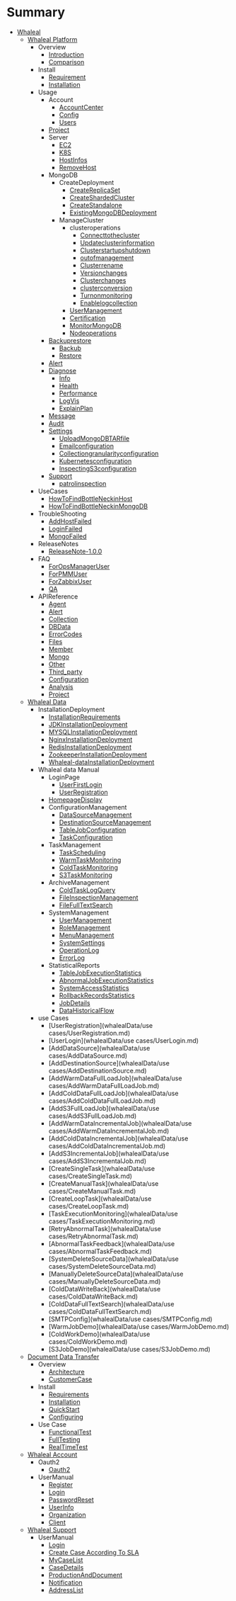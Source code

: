 # Summary
* [Whaleal](README.md)
  * [Whaleal Platform](whalelaPlatform/README.md)
      * Overview
          * [Introduction](whalelaPlatform/00-Overview/01-Introduction.md)
          * [Comparison](whalelaPlatform/00-Overview/02-Comparison.md)
      * Install
          * [Requirement](whalelaPlatform/01-Intstall/00-requirement.md)
          * [Installation](whalelaPlatform/01-Intstall/01-Installation.md)
      * Usage
          * Account
              * [AccountCenter](whalelaPlatform/02-Usage/Account/AccountCenter.md)
              * [Config](whalelaPlatform/02-Usage/Account/Config.md)
              * [Users](whalelaPlatform/02-Usage/Account/Users.md)
          * [Project](whalelaPlatform/02-Usage/Project.md)
          * Server
              * [EC2](whalelaPlatform/02-Usage/Server/EC2.md)
              * [K8S](whalelaPlatform/02-Usage/Server/K8S.md)
              * [HostInfos](whalelaPlatform/02-Usage/Server/HostInfos.md)
              * [RemoveHost](whalelaPlatform/02-Usage/Server/RemoveHost.md)
          * MongoDB
              * CreateDeployment
                  * [CreateReplicaSet](whalelaPlatform/02-Usage/MongoDB/CreateDeployment/CreateReplicaSet.md)
                  * [CreateShardedCluster](whalelaPlatform/02-Usage/MongoDB/CreateDeployment/CreateShardedCluster.md)
                  * [CreateStandalone](whalelaPlatform/02-Usage/MongoDB/CreateDeployment/CreateStandalone.md)
                  * [ExistingMongoDBDeployment](whalelaPlatform/02-Usage/MongoDB/CreateDeployment/ExistingMongoDBDeployment.md)
              * ManageCluster
                  * clusteroperations
                    * [Connecttothecluster](whalelaPlatform/02-Usage/MongoDB/ManageCluster/clusteroperations/Connecttothecluster.md)
                    * [Updateclusterinformation](whalelaPlatform/02-Usage/MongoDB/ManageCluster/clusteroperations/Updateclusterinformation.md)
                    * [Clusterstartupshutdown](whalelaPlatform/02-Usage/MongoDB/ManageCluster/clusteroperations/Clusterstartupshutdown.md)
                    * [outofmanagement](whalelaPlatform/02-Usage/MongoDB/ManageCluster/clusteroperations/outofmanagement.md)
                    * [Clusterrename](whalelaPlatform/02-Usage/MongoDB/ManageCluster/clusteroperations/Clusterrename.md)
                    * [Versionchanges](whalelaPlatform/02-Usage/MongoDB/ManageCluster/clusteroperations/Versionchanges.md)
                    * [Clusterchanges](whalelaPlatform/02-Usage/MongoDB/ManageCluster/clusteroperations/Clusterchanges.md)
                    * [clusterconversion](whalelaPlatform/02-Usage/MongoDB/ManageCluster/clusteroperations/clusterconversion.md)
                    * [Turnonmonitoring](whalelaPlatform/02-Usage/MongoDB/ManageCluster/clusteroperations/Turnonmonitoring.md)
                    * [Enablelogcollection](whalelaPlatform/02-Usage/MongoDB/ManageCluster/clusteroperations/Enablelogcollection.md)
                  * [UserManagement](whalelaPlatform/02-Usage/MongoDB/ManageCluster/UserManagement.md)
                  * [Certification](whalelaPlatform/02-Usage/MongoDB/ManageCluster/Certification.md)
                  * [MonitorMongoDB](whalelaPlatform/02-Usage/MongoDB/ManageCluster/MonitorMongoDB.md)
                  * [Nodeoperations](whalelaPlatform/02-Usage/MongoDB/ManageCluster/Nodeoperations.md)
          * [Backuprestore]()
              * [Backub](whalelaPlatform/02-Usage/Backuprestore/Backub.md)
              * [Restore](whalelaPlatform/02-Usage/Backuprestore/Restore.md)
          * [Alert](whalelaPlatform/02-Usage/Alert.md)
          * [Diagnose]()
              * [Info](whalelaPlatform/02-Usage/Diagnose/Info.md)
              * [Health](whalelaPlatform/02-Usage/Diagnose/Health.md)
              * [Performance](whalelaPlatform/02-Usage/Diagnose/Performance.md)
              * [LogVis](whalelaPlatform/02-Usage/Diagnose/LogVis.md)
              * [ExplainPlan](whalelaPlatform/02-Usage/Diagnose/ExplainPlan.md)
          * [Message](whalelaPlatform/02-Usage/Message.md)
          * [Audit](whalelaPlatform/02-Usage/Audit.md)
          * [Settings]()
              * [UploadMongoDBTARfile](whalelaPlatform/02-Usage/Settings/UploadMongoDBTARfile.md)
              * [Emailconfiguration](whalelaPlatform/02-Usage/Settings/Emailconfiguration.md)
              * [Collectiongranularityconfiguration](whalelaPlatform/02-Usage/Settings/Collectiongranularityconfiguration.md)
              * [Kubernetesconfiguration](whalelaPlatform/02-Usage/Settings/Kubernetesconfiguration.md)
              * [InspectingS3configuration](whalelaPlatform/02-Usage/Settings/InspectingS3configuration.md)
          * [Support]()
              * [patrolinspection](whalelaPlatform/02-Usage/Support/patrolinspection.md)
      * UseCases
          * [HowToFindBottleNeckinHost](whalelaPlatform/03-UseCases/HowToFindBottleNeckinHost.md)
          * [HowToFindBottleNeckinMongoDB](whalelaPlatform/03-UseCases/HowToFindBottleNeckinMongoDB.md)
      * TroubleShooting
          * [AddHostFailed](whalelaPlatform/04-Troubleshooting/AddHostFaild.md)
          * [LoginFailed](whalelaPlatform/04-Troubleshooting/LoginFaild.md)
          * [MongoFailed](whalelaPlatform/04-Troubleshooting/MongoFaild.md)
      * ReleaseNotes
          * [ReleaseNote-1.0.0](whalelaPlatform/05-ReleaseNotes/releaseNote-1.0.0.md)
      * FAQ
          * [ForOpsManagerUser](whalelaPlatform/06-FAQ/ForOpsManagerUser.md)
          * [ForPMMUser](whalelaPlatform/06-FAQ/ForPMMUser.md)
          * [ForZabbixUser](whalelaPlatform/06-FAQ/ForZabbixUser.md)
          * [QA](whalelaPlatform/06-FAQ/QA.md)
      * APIReference
          * [Agent](whalelaPlatform/07-APIReference/Agent.md)
          * [Alert](whalelaPlatform/07-APIReference/Alert.md)
          * [Collection](whalelaPlatform/07-APIReference/Collection.md)
          * [DBData](whalelaPlatform/07-APIReference/MongoDbData.md)
          * [ErrorCodes](whalelaPlatform/07-APIReference/ErrorCodes.md)
          * [Files](whalelaPlatform/07-APIReference/Files.md)
          * [Member](whalelaPlatform/07-APIReference/Member.md)
          * [Mongo](whalelaPlatform/07-APIReference/MongoOperate.md)
          * [Other](whalelaPlatform/07-APIReference/Other.md)
          * [Third_party](whalelaPlatform/07-APIReference/Third_party.md)
          * [Configuration](whalelaPlatform/07-APIReference/Configuration.md)
          * [Analysis](whalelaPlatform/07-APIReference/Analysis.md)
          * [Project](whalelaPlatform/07-APIReference/Project.md)
  * [Whaleal Data](whalealData/README.md)
      * InstallationDeployment
          * [InstallationRequirements](whalealData/InstallationDeployment/InstallationRequirements.md)
          * [JDKInstallationDeployment](whalealData/InstallationDeployment/JDKInstallationDeployment.md)
          * [MYSQLInstallationDeployment](whalealData/InstallationDeployment/MYSQLInstallationDeployment.md)
          * [NginxInstallationDeployment](whalealData/InstallationDeployment/NginxInstallationDeployment.md)
          * [RedisInstallationDeployment](whalealData/InstallationDeployment/RedisInstallationDeployment.md)
          * [ZookeeperInstallationDeployment](whalealData/InstallationDeployment/ZookeeperInstallationDeployment.md)
          * [Whaleal-dataInstallationDeployment](whalealData/InstallationDeployment/Whaleal-dataInstallationDeployment.md)
      * Whaleal data Manual
          * LoginPage
              * [UserFirstLogin](whalealData/UserManual/LoginPage/UserFirstLogin.md)
              * [UserRegistration](whalealData/UserManual/LoginPage/UserRegistration.md)
          * [HomepageDisplay](whalealData/UserManual/HomepageDisplay/HomepageDisplay.md)
          * ConfigurationManagement
              * [DataSourceManagement](whalealData/UserManual/ConfigurationManagement/DataSourceManagement.md)
              * [DestinationSourceManagement](whalealData/UserManual/ConfigurationManagement/DestinationSourceManagement.md)
              * [TableJobConfiguration](whalealData/UserManual/ConfigurationManagement/TableJobConfiguration.md)
              * [TaskConfiguration](whalealData/UserManual/ConfigurationManagement/TaskConfiguration.md)
          * TaskManagement
              * [TaskScheduling](whalealData/UserManual/TaskManagement/TaskScheduling.md)
              * [WarmTaskMonitoring](whalealData/UserManual/TaskManagement/WarmTaskMonitoring.md)
              * [ColdTaskMonitoring](whalealData/UserManual/TaskManagement/ColdTaskMonitoring.md)
              * [S3TaskMonitoring](whalealData/UserManual/TaskManagement/S3TaskMonitoring.md)
          * ArchiveManagement
              * [ColdTaskLogQuery](whalealData/UserManual/ArchiveManagement/ColdTaskLogQuery.md)
              * [FileInspectionManagement](whalealData/UserManual/ArchiveManagement/FileInspectionManagement.md)
              * [FileFullTextSearch](whalealData/UserManual/ArchiveManagement/FileFullTextSearch.md)
          * SystemManagement
              * [UserManagement](whalealData/UserManual/SystemManagement/UserManagement.md)
              * [RoleManagement](whalealData/UserManual/SystemManagement/RoleManagement.md)
              * [MenuManagement](whalealData/UserManual/SystemManagement/MenuManagement.md)
              * [SystemSettings](whalealData/UserManual/SystemManagement/SystemSettings.md)
              * [OperationLog](whalealData/UserManual/SystemManagement/OperationLog.md)
              * [ErrorLog](whalealData/UserManual/SystemManagement/ErrorLog.md)
          * StatisticalReports
              * [TableJobExecutionStatistics](whalealData/UserManual/StatisticalReports/TableJobExecutionStatistics.md)
              * [AbnormalJobExecutionStatistics](whalealData/UserManual/StatisticalReports/AbnormalJobExecutionStatistics.md)
              * [SystemAccessStatistics](whalealData/UserManual/StatisticalReports/SystemAccessStatistics.md)
              * [RollbackRecordsStatistics](whalealData/UserManual/StatisticalReports/RollbackRecordsStatistics.md)
              * [JobDetails](whalealData/UserManual/StatisticalReports/JobDetails.md)
              * [DataHistoricalFlow](whalealData/UserManual/StatisticalReports/DataHistoricalFlow.md)
      * use Cases
          * [UserRegistration](whalealData/use cases/UserRegistration.md)
          * [UserLogin](whalealData/use cases/UserLogin.md)
          * [AddDataSource](whalealData/use cases/AddDataSource.md)
          * [AddDestinationSource](whalealData/use cases/AddDestinationSource.md)
          * [AddWarmDataFullLoadJob](whalealData/use cases/AddWarmDataFullLoadJob.md)
          * [AddColdDataFullLoadJob](whalealData/use cases/AddColdDataFullLoadJob.md)
          * [AddS3FullLoadJob](whalealData/use cases/AddS3FullLoadJob.md)
          * [AddWarmDataIncrementalJob](whalealData/use cases/AddWarmDataIncrementalJob.md)
          * [AddColdDataIncrementalJob](whalealData/use cases/AddColdDataIncrementalJob.md)
          * [AddS3IncrementalJob](whalealData/use cases/AddS3IncrementalJob.md)
          * [CreateSingleTask](whalealData/use cases/CreateSingleTask.md)
          * [CreateManualTask](whalealData/use cases/CreateManualTask.md)
          * [CreateLoopTask](whalealData/use cases/CreateLoopTask.md)
          * [TaskExecutionMonitoring](whalealData/use cases/TaskExecutionMonitoring.md)
          * [RetryAbnormalTask](whalealData/use cases/RetryAbnormalTask.md)
          * [AbnormalTaskFeedback](whalealData/use cases/AbnormalTaskFeedback.md)
          * [SystemDeleteSourceData](whalealData/use cases/SystemDeleteSourceData.md)
          * [ManuallyDeleteSourceData](whalealData/use cases/ManuallyDeleteSourceData.md)
          * [ColdDataWriteBack](whalealData/use cases/ColdDataWriteBack.md)
          * [ColdDataFullTextSearch](whalealData/use cases/ColdDataFullTextSearch.md)
          * [SMTPConfig](whalealData/use cases/SMTPConfig.md)
          * [WarmJobDemo](whalealData/use cases/WarmJobDemo.md)
          * [ColdWorkDemo](whalealData/use cases/ColdWorkDemo.md)
          * [S3JobDemo](whalealData/use cases/S3JobDemo.md)
  * [Document Data Transfer](documentDataTransfer/README.md)
      * Overview
        * [Architecture](documentDataTransfer/Introduction/Architecture.md)
        * [CustomerCase](documentDataTransfer/Introduction/CustomerCase.md)
      * Install
        * [Requirements](documentDataTransfer/Install/Requirements.md)
        * [Installation](documentDataTransfer/Install/Installation.md)
        * [QuickStart](documentDataTransfer/Install/QuickStart.md)
        * [Configuring](documentDataTransfer/Install/Configuring.md)
      * Use Case
        * [FunctionalTest](documentDataTransfer/Usecase/FunctionalTest.md)
        * [FullTesting](documentDataTransfer/Usecase/FullTesting.md)
        * [RealTimeTest](documentDataTransfer/Usecase/RealTimeTest.md)
  * [Whaleal Account](whalealAccount/README.md)
      * Oauth2 
        * [Oauth2](whalealAccount/Oauth2/oauth2.md)
      * UserManual
        * [Register](whalealAccount/UserManual/register.md)
        * [Login](whalealAccount/UserManual/login.md)
        * [PasswordReset](whalealAccount/UserManual/passwordReset.md)
        * [UserInfo](whalealAccount/UserManual/userInfo.md)
        * [Organization](whalealAccount/UserManual/organization.md)
        * [Client](whalealAccount/UserManual/client.md)
  * [Whaleal Support](whalealSupport/README.md)
      * UserManual
        * [Login](whalealSupport/UserManual/login.md)
        * [Create Case According To SLA](whalealSupport/UserManual/createCaseAccordingToSLA.md)
        * [MyCaseList](whalealSupport/UserManual/myCaseList.md)
        * [CaseDetails](whalealSupport/UserManual/caseDetails.md)
        * [ProductionAndDocument](whalealSupport/UserManual/productionAndDocument.md)
        * [Notification](whalealSupport/UserManual/notification.md)
        * [AddressList](whalealSupport/UserManual/addressList.md)
